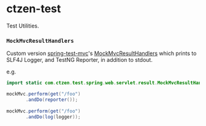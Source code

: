 # ctzen-test

Test Utilities.

### `MockMvcResultHandlers`

Custom version [spring-test-mvc](http://docs.spring.io/spring-framework/docs/current/spring-framework-reference/html/testing.html)'s [MockMvcResultHandlers](http://docs.spring.io/spring/docs/current/javadoc-api/org/springframework/test/web/servlet/result/MockMvcResultHandlers.html) which prints to SLF4J Logger, and TestNG Reporter, in addition to stdout.

e.g.
```java
import static com.ctzen.test.spring.web.servlet.result.MockMvcResultHandlers.*;

mockMvc.perform(get("/foo")
       .andDo(reporter());
       
mockMvc.perform(get("/foo")
       .andDo(log(logger));
```